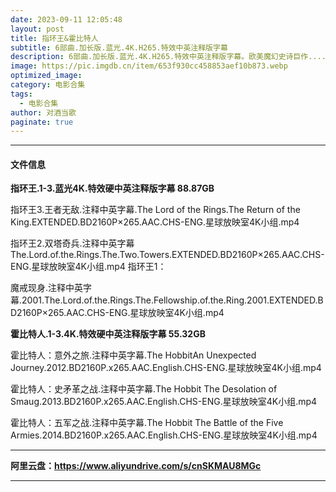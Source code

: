 ```yaml
---
date: 2023-09-11 12:05:48
layout: post
title: 指环王&霍比特人
subtitle: 6部曲.加长版.蓝光.4K.H265.特效中英注释版字幕
description: 6部曲.加长版.蓝光.4K.H265.特效中英注释版字幕。欧美魔幻史诗巨作......
image: https://pic.imgdb.cn/item/653f930cc458853aef10b873.webp
optimized_image: 
category: 电影合集
tags:
  - 电影合集
author: 对酒当歌
paginate: true
---
```


---

#### 文件信息

**指环王.1-3.蓝光4K.特效硬中英注释版字幕  88.87GB**

指环王3.王者无敌.注释中英字幕.The Lord of the Rings.The Return of the King.EXTENDED.BD2160P×265.AAC.CHS-ENG.星球放映室4K小组.mp4  

指环王2.双塔奇兵.注释中英字幕The.Lord.of.the.Rings.The.Two.Towers.EXTENDED.BD2160P×265.AAC.CHS-ENG.星球放映室4K小组.mp4 指环王1：

魔戒现身.注释中英字幕.2001.The.Lord.of.the.Rings.The.Fellowship.of.the.Ring.2001.EXTENDED.BD2160P×265.AAC.CHS-ENG.星球放映室4K小组.mp4

**霍比特人.1-3.4K.特效硬中英注释版字幕   55.32GB**

霍比特人：意外之旅.注释中英字幕.The HobbitAn Unexpected Journey.2012.BD2160P.x265.AAC.English.CHS-ENG.星球放映室4K小组.mp4  

霍比特人：史矛革之战.注释中英字幕.The Hobbit The Desolation of Smaug.2013.BD2160P.x265.AAC.English.CHS-ENG.星球放映室4K小组.mp4  

霍比特人：五军之战.注释中英字幕.The Hobbit The Battle of the Five Armies.2014.BD2160P.x265.AAC.English.CHS-ENG.星球放映室4K小组.mp4  

---

**阿里云盘：<https://www.aliyundrive.com/s/cnSKMAU8MGc>**

---
